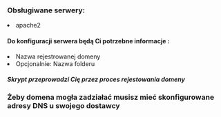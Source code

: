 <h3>Obsługiwane serwery:</h3>
<li>apache2</li>

<h4>Do konfiguracji serwera będą Ci potrzebne informacje :</h4>
<li>Nazwa rejestrowanej domeny</li>
<li>Opcjonalnie: Nazwa folderu</li>

<h5>Skrypt przeprowadzi Cię przez proces rejestowania domeny</h5>

<h3>Żeby domena mogła zadziałać musisz mieć skonfigurowane adresy DNS u swojego dostawcy</h3>

